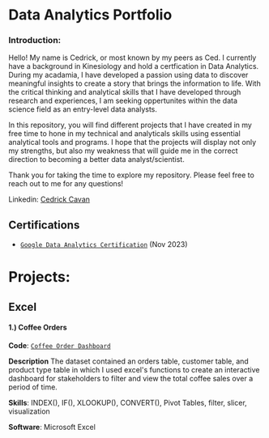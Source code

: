 # Data Analytics Portfolio

### Introduction:
Hello! My name is Cedrick, or most known by my peers as Ced. I currently have a background in Kinesiology and hold a certfication in Data Analytics. During my acadamia, I have developed a passion using data to discover meaningful insights to create a story that brings the information to life. With the critical thinking and analytical skills that I have developed through research and experiences, I am seeking oppertunites within the data science field as an entry-level data analysts.

In this repository, you will find different projects that I have created in my free time to hone in my technical and analyticals skills using essential analytical tools and programs. I hope that the projects will display not only my strengths, but also my weakness that will guide me in the correct direction to becoming a better data analyst/scientist.

Thank you for taking the time to explore my repository. Please feel free to reach out to me for any questions!

Linkedin: [Cedrick Cavan](https://www.linkedin.com/in/cedrickcavan1999/)

## Certifications

- [`Google Data Analytics Certification`](https://coursera.org/share/04c0e197baf06215a78a8bec27cf07d3) (Nov 2023)


# Projects:


## Excel 

#### 1.) Coffee Orders
**Code**: [`Coffee Order Dashboard`](https://github.com/CavCed/DataAnalyticsPortfolio/blob/main/Excel%20Coffee%20Order%20Dashboard.xlsx)

**Description** The dataset contained an orders table, customer table, and product type table in which I used excel's functions to create an interactive dashboard for stakeholders to filter and view the total coffee sales over a period of time.

**Skills**: INDEX(), IF(), XLOOKUP(), CONVERT(), Pivot Tables, filter, slicer, visualization

**Software**: Microsoft Excel

